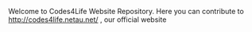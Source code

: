 Welcome to Codes4Life Website Repository. Here you can contribute to http://codes4life.netau.net/ , our official website
